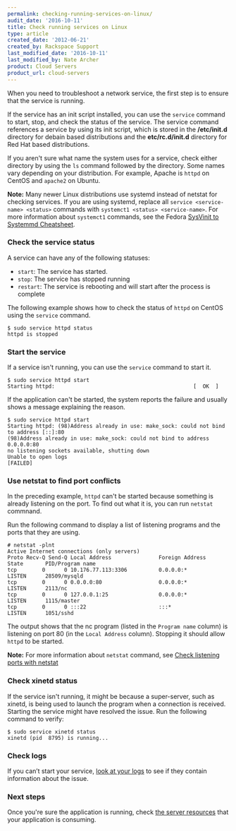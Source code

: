 ```yaml
---
permalink: checking-running-services-on-linux/
audit_date: '2016-10-11'
title: Check running services on Linux
type: article
created_date: '2012-06-21'
created_by: Rackspace Support
last_modified_date: '2016-10-11'
last_modified_by: Nate Archer
product: Cloud Servers
product_url: cloud-servers
---
```


When you need to troubleshoot a network service, the first step is to ensure that the
service is running.

If the service has an init script installed, you can use the `service` command to start, stop,
and check the status of the service. The service command references a service by using
its init script, which is stored in the **/etc/init.d** directory for debain based distributions and the
**etc/rc.d/init.d** directory for Red Hat based distributions. 

If you aren't sure what name the system uses for a service, check either directory by
using the `ls` command followed by the directory. Some names vary depending on your
distribution. For example, Apache is `httpd` on CentOS and `apache2` on Ubuntu.

**Note:** Many newer Linux distributions use systemd instead of netstat for checking services. If you are using systemd, replace all `service <service-name> <status>` commands with `systemct1 <status> <service-name>`. For more information about `systemct1` commands, see the Fedora [SysVinit to Systemmd Cheatsheet](https://fedoraproject.org/wiki/SysVinit_to_Systemd_Cheatsheet).

### Check the service status

A service can have any of the following statuses:

- `start`: The service has started.
- `stop`: The service has stopped running
- `restart`: The service is rebooting and will start after the process is complete

The following example shows how to check the status of `httpd` on CentOS
using the `service` command.

    $ sudo service httpd status
    httpd is stopped

### Start the service

If a service isn't running, you can use the `service` command to start it.

    $ sudo service httpd start
    Starting httpd:                                            [  OK  ]

If the application can't be started, the system reports the
failure and usually shows a message explaining the reason.

    $ sudo service httpd start
    Starting httpd: (98)Address already in use: make_sock: could not bind to address [::]:80
    (98)Address already in use: make_sock: could not bind to address 0.0.0.0:80
    no listening sockets available, shutting down
    Unable to open logs
    [FAILED]

### Use netstat to find port conflicts

In the  preceding example, `httpd` can't be started because something is
already listening on the port. To find out what it is, you can run
`netstat` commnand.

Run the following command to display a list of listening programs and the ports that
they are using.

    # netstat -plnt
    Active Internet connections (only servers)
    Proto Recv-Q Send-Q Local Address               Foreign Address             State       PID/Program name
    tcp        0      0 10.176.77.113:3306          0.0.0.0:*                   LISTEN      28509/mysqld
    tcp        0      0 0.0.0.0:80                  0.0.0.0:*                   LISTEN      2113/nc
    tcp        0      0 127.0.0.1:25                0.0.0.0:*                   LISTEN      1115/master
    tcp        0      0 :::22                       :::*                        LISTEN      1051/sshd

The output shows that the nc program (listed in the `Program name` column) is listening on
port 80 (in the `Local Address` column). Stopping it should allow `httpd` to be started.

**Note:** For more information about `netstat` command, see [Check listening ports with netstat](/how-to/checking-listening-ports-with-netstat)

### Check xinetd status

If the service isn't running, it might be because a super-server, such as xinetd, is being
used to launch the program when a connection is received. Starting the service might
have resolved the issue. Run the following command to verify: 

    $ sudo service xinetd status
    xinetd (pid  8795) is running...

### Check logs

If you can’t start your service, [look at your logs](https://community.rackspace.com/products/f/25/t/531) to see if they contain information about the issue. 

### Next steps
Once you're sure the application is running, check [the server resources](/how-to/checking-system-load-on-linux) that your application is consuming. 

